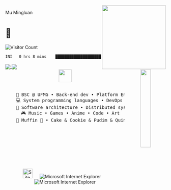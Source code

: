 <img align='right' src='https://user-images.githubusercontent.com/5713670/87202985-820dcb80-c2b6-11ea-9f56-7ec461c497c3.gif' width='200'>

Mu
Mingluan
# 🍕

![Visitor Count](https://profile-counter.glitch.me/mumingluan/count.svg)

<!--START_SECTION:waka-->

```txt
INI   0 hrs 8 mins    █████████████████████████   100.00 %
```

<!--END_SECTION:waka-->

<a href="https://github.com/mumingluan">
  <img align="center" src="https://ghrs.muml.eu.org/api?username=mumingluan&show_icons=true&theme=transparent&show=reviews,discussions_started,discussions_answered,prs_merged,prs_merged_percentage" />
</a>
<a href="https://github.com/mumingluan">
  <img align="center" src="https://ghrs.muml.eu.org/api/wakatime?username=mumingluan&api_domain=waka.fatui.xyz" />
</a>


<div align="center">
<img src="https://raw.githubusercontent.com/innng/innng/master/assets/kyubey.gif" height="40" />
<img src="https://github.com/innng/innng/assets/26755058/5e0ce0fb-c544-4f8c-a307-5849165746d0" width="25%" align="right" />
<br><br>
<pre>
    💼 BSC @ UFMG • Back-end dev • Platform Engineer
    💻 System programming languages • DevOps 
    📖 Software architecture • Distributed systems
    🎮 Music • Games • Anime • Code • Art
    🐾 Muffin 🐰 • Cake & Cookie & Pudim & Quindim 🐤🐥
</pre>
<br><br>

<br><br><br>


<div align="center">

<br />


<img src="https://raw.githubusercontent.com/BrunnerLivio/brunnerlivio/master/images/notepad.gif" alt="Site created with Notepad" height="30" />
<!-- "margin-right: whatever;" -->
<span>&nbsp;&nbsp;&nbsp;&nbsp;</span>  
<img src="https://raw.githubusercontent.com/BrunnerLivio/brunnerlivio/master/images/ie_logo.gif" alt="Microsoft Internet Explorer" />
<span>&nbsp;&nbsp;&nbsp;&nbsp;</span>  
<img src="https://raw.githubusercontent.com/BrunnerLivio/brunnerlivio/master/images/noframes.gif" alt="Microsoft Internet Explorer" />

</div>
